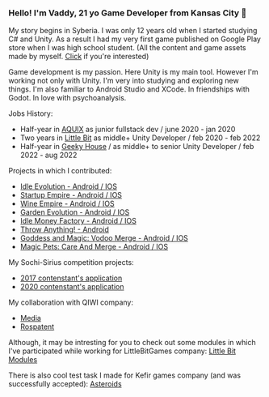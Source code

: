 ### Hello! I'm Vaddy, 21 yo Game Developer from Kansas City 👋

My story begins in Syberia. I was only 12 years old when I started studying C# and Unity. As a result I had my very first game published on Google Play store when I was high school student. (All the content and game assets made by myself. [Click](https://play.google.com/store/apps/details?id=com.birdscult.esca.android.shooter&hl=ru&gl=US) if you're interested)

Game development is my passion. Here Unity is my main tool. However I'm working not only with Unity. I'm very into studying and exploring new things. 
I'm also familiar to Android Studio and XCode. In friendships with Godot. In love with psychoanalysis.

Jobs History:
* Half-year in [AQUIX](https://aquix.pro/) as junior fullstack dev / june 2020 - jan 2020
* Two years in [Little Bit](https://littlebit.games/) as middle+ Unity Developer / feb 2020 - feb 2022
* Half-year in [Geeky House](https://geeky.house) / as middle+ to senior Unity Developer / feb 2022 - aug 2022

Projects in which I contributed:
* [Idle Evolution - Android / IOS](https://play.google.com/store/apps/details?id=com.littlebitgames.idleevolution)
* [Startup Empire - Android / IOS](https://play.google.com/store/apps/details?id=com.littlebit.itcorp)
* [Wine Empire - Android / IOS](https://play.google.com/store/apps/details?id=com.littlebit.wine.empire.idle.tycoon)
* [Garden Evolution - Android / IOS](https://play.google.com/store/apps/details?id=com.littlebit.idle.garden.evolution.empire.tycoon)
* [Idle Money Factory - Android / IOS](https://play.google.com/store/apps/details?id=com.littlebit.idlemoneyfactory&hl=ru&gl=US)
* [Throw Anything! - Android](https://apksos.com/app/com.littlebit.throwanything)
* [Goddess and Magic: Vodoo Merge - Android / IOS](https://play.google.com/store/apps/details?id=house.geeky.mergeevolution&pli=1)
* [Magic Pets: Care And Merge - Android / IOS](https://play.google.com/store/apps/details?id=house.geeky.magicpets)

My Sochi-Sirius competition projects:
* [2017 contenstant's application](https://github.com/ariatophanes/ariatophanes/blob/main/Sirius_Contest_Project_2016.docx)
* [2020 contenstant's application](https://github.com/ariatophanes/ariatophanes/blob/main/Sirius_Contest_Project_2019.docx)

My collaboration with QIWI company:
* [Media](https://bosfera.ru/press-release/qiwi-stala-partnerom-obrazovatelnogo-centra-sirius)
* [Rospatent](https://rospatent.gov.ru/content/uploadfiles/dterpresent.pdf)

Although, it may be intresting for you to check out some modules in which I've participated while working for LittleBitGames company:
[Little Bit Modules](https://github.com/LittleBitOrganization)

There is also cool test task I made for Kefir games company (and was successfully accepted):
[Asteroids](https://github.com/ariatophanes/asteroids-clone)
